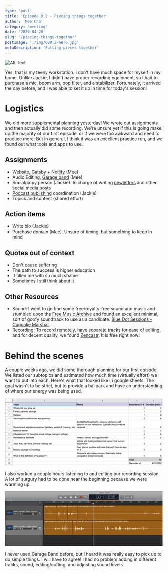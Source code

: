 ```yaml
---
type: 'post'
title: 'Episode 0.2 - Piecing things together'
author: 'Mee Cha'
category: 'meeting'
date: '2020-04-26'
slug: '/piecing-things-together'
postImage: './img/000.2-hero.jpg'
metaDescription: 'Putting pieces together'
---
```


![Alt Text](./img/000.2-hero.jpg)

Yes, that is my teeny workstation. I don't have much space for myself in my home. Unlike Jackie, I didn't have proper recording equipment, so I had to purchase a mic, boom arm, pop filter, and a stabilizer. Fortunately, it arrived the day before, and I was able to set it up in time for today's session!

# Logistics

We did more supplemental planning yesterday! We wrote out assignments and then actually did some recording. We're unsure yet if this is going make up the majority of our first episode, or if we were too awkward and need to practice more. But in general, I think it was an excellent practice run, and we found out what tools and apps to use.

## Assignments

- Website, [Gatsby + Netlify](https://www.netlify.com/with/gatsby) (Mee)
- Audio Editing, [Garage band](https://www.apple.com/mac/garageband/) (Mee)
- Social/copy person (Jackie). In charge of writing [newletters](https://mailchimp.com) and other social media posts
- [Podcast publishing](https://anchor.fm) coordination (Jackie)
- Topics and content (shared effort)

## Action items

- Write bio (Jackie)
- Purchase domain (Mee). Unsure of timing, but something to keep in mind

## Quotes out of context

- Don't cause suffering
- The path to success is higher education
- It filled me with so much shame
- Sometimes I still think about it

## Other Resources

- Sound: I went to go find some free/royalty-free sound and music and stumbled upon the [Free Music Archive](https://freemusicarchive.org) and found an excellent minimal, sort of goofy soundtrack to use as a candidate. [Blue Dot Sessions - Cupcake Marshall](https://files.freemusicarchive.org/storage-freemusicarchive-org/music/Music_for_Video/Blue_Dot_Sessions/Love_and_Weasel/Blue_Dot_Sessions_-_04_-_Cupcake_Marshall.mp3)
- Recording: To record remotely, have separate tracks for ease of editing, and for decent quality, we found [Zencastr](https://zencastr.com/). It is free right now!

# Behind the scenes

A couple weeks ago, we did some thorough planning for our first episode. We listed our subtopics and estimated how much time (virtually effort) we want to put into each. Here's what that looked like in google sheets. The goal wasn't to be strict, but to provide a ballpark and have an understanding of where our energy was being used.

![Episode one breakdown](./img/000.2-planning.png)

I also worked a couple hours listening to and editing our recording session. A lot of surgury had to be done near the beginning because we were warming up.

![Garage band edit](./img/000.2-editing.png)

I never used Garage Band before, but I heard it was really easy to pick up to do simple things. I will have to agree! I had no problem adding in different tracks, sound, editing/cutting, and adjusting sound levels.
